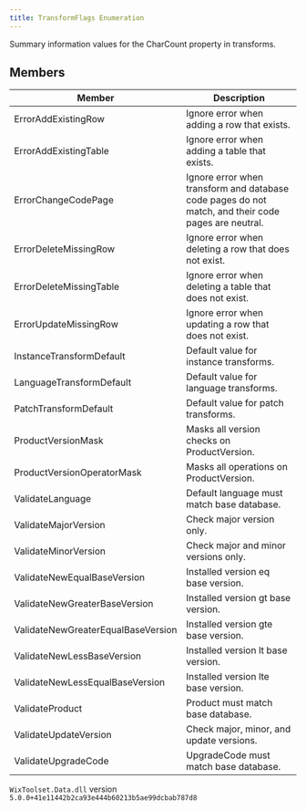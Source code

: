 ```yaml
---
title: TransformFlags Enumeration
---
```

Summary information values for the CharCount property in transforms.
## Members
| Member | Description |
| ------ | ----------- |
| ErrorAddExistingRow | Ignore error when adding a row that exists. |
| ErrorAddExistingTable | Ignore error when adding a table that exists. |
| ErrorChangeCodePage | Ignore error when transform and database code pages do not match, and their code pages are neutral. |
| ErrorDeleteMissingRow | Ignore error when deleting a row that does not exist. |
| ErrorDeleteMissingTable | Ignore error when deleting a table that does not exist. |
| ErrorUpdateMissingRow | Ignore error when updating a row that does not exist. |
| InstanceTransformDefault | Default value for instance transforms. |
| LanguageTransformDefault | Default value for language transforms. |
| PatchTransformDefault | Default value for patch transforms. |
| ProductVersionMask | Masks all version checks on ProductVersion. |
| ProductVersionOperatorMask | Masks all operations on ProductVersion. |
| ValidateLanguage | Default language must match base database. |
| ValidateMajorVersion | Check major version only. |
| ValidateMinorVersion | Check major and minor versions only. |
| ValidateNewEqualBaseVersion | Installed version eq base version. |
| ValidateNewGreaterBaseVersion | Installed version gt base version. |
| ValidateNewGreaterEqualBaseVersion | Installed version gte base version. |
| ValidateNewLessBaseVersion | Installed version lt base version. |
| ValidateNewLessEqualBaseVersion | Installed version lte base version. |
| ValidateProduct | Product must match base database. |
| ValidateUpdateVersion | Check major, minor, and update versions. |
| ValidateUpgradeCode | UpgradeCode must match base database. |
`WixToolset.Data.dll` version `5.0.0+41e11442b2ca93e444b60213b5ae99dcbab787d8`
